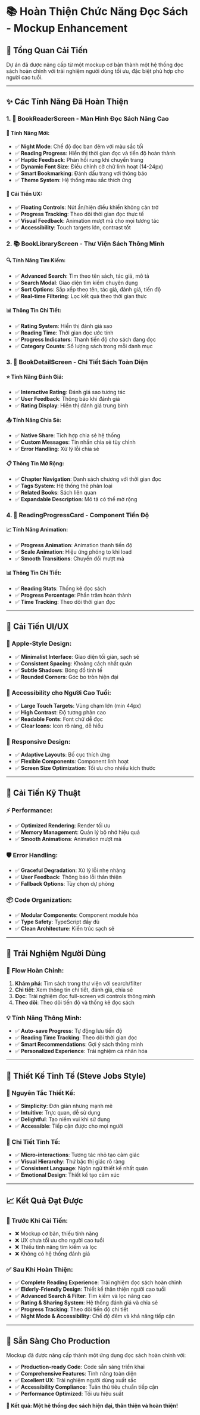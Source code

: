 # 📚 Hoàn Thiện Chức Năng Đọc Sách - Mockup Enhancement

## 🎯 **Tổng Quan Cải Tiến**

Dự án đã được nâng cấp từ một mockup cơ bản thành một hệ thống đọc sách hoàn chỉnh với trải nghiệm người dùng tối ưu, đặc biệt phù hợp cho người cao tuổi.

---

## ✨ **Các Tính Năng Đã Hoàn Thiện**

### **1. 📖 BookReaderScreen - Màn Hình Đọc Sách Nâng Cao**

#### **🎨 Tính Năng Mới:**
- ✅ **Night Mode**: Chế độ đọc ban đêm với màu sắc tối
- ✅ **Reading Progress**: Hiển thị thời gian đọc và tiến độ hoàn thành
- ✅ **Haptic Feedback**: Phản hồi rung khi chuyển trang
- ✅ **Dynamic Font Size**: Điều chỉnh cỡ chữ linh hoạt (14-24px)
- ✅ **Smart Bookmarking**: Đánh dấu trang với thông báo
- ✅ **Theme System**: Hệ thống màu sắc thích ứng

#### **🔧 Cải Tiến UX:**
- ✅ **Floating Controls**: Nút ẩn/hiện điều khiển không cản trở
- ✅ **Progress Tracking**: Theo dõi thời gian đọc thực tế
- ✅ **Visual Feedback**: Animation mượt mà cho mọi tương tác
- ✅ **Accessibility**: Touch targets lớn, contrast tốt

### **2. 📚 BookLibraryScreen - Thư Viện Sách Thông Minh**

#### **🔍 Tính Năng Tìm Kiếm:**
- ✅ **Advanced Search**: Tìm theo tên sách, tác giả, mô tả
- ✅ **Search Modal**: Giao diện tìm kiếm chuyên dụng
- ✅ **Sort Options**: Sắp xếp theo tên, tác giả, đánh giá, tiến độ
- ✅ **Real-time Filtering**: Lọc kết quả theo thời gian thực

#### **📊 Thông Tin Chi Tiết:**
- ✅ **Rating System**: Hiển thị đánh giá sao
- ✅ **Reading Time**: Thời gian đọc ước tính
- ✅ **Progress Indicators**: Thanh tiến độ cho sách đang đọc
- ✅ **Category Counts**: Số lượng sách trong mỗi danh mục

### **3. 📖 BookDetailScreen - Chi Tiết Sách Toàn Diện**

#### **⭐ Tính Năng Đánh Giá:**
- ✅ **Interactive Rating**: Đánh giá sao tương tác
- ✅ **User Feedback**: Thông báo khi đánh giá
- ✅ **Rating Display**: Hiển thị đánh giá trung bình

#### **📤 Tính Năng Chia Sẻ:**
- ✅ **Native Share**: Tích hợp chia sẻ hệ thống
- ✅ **Custom Messages**: Tin nhắn chia sẻ tùy chỉnh
- ✅ **Error Handling**: Xử lý lỗi chia sẻ

#### **📋 Thông Tin Mở Rộng:**
- ✅ **Chapter Navigation**: Danh sách chương với thời gian đọc
- ✅ **Tags System**: Hệ thống thẻ phân loại
- ✅ **Related Books**: Sách liên quan
- ✅ **Expandable Description**: Mô tả có thể mở rộng

### **4. 🎯 ReadingProgressCard - Component Tiến Độ**

#### **📈 Tính Năng Animation:**
- ✅ **Progress Animation**: Animation thanh tiến độ
- ✅ **Scale Animation**: Hiệu ứng phóng to khi load
- ✅ **Smooth Transitions**: Chuyển đổi mượt mà

#### **📊 Thông Tin Chi Tiết:**
- ✅ **Reading Stats**: Thống kê đọc sách
- ✅ **Progress Percentage**: Phần trăm hoàn thành
- ✅ **Time Tracking**: Theo dõi thời gian đọc

---

## 🎨 **Cải Tiến UI/UX**

### **🎯 Apple-Style Design:**
- ✅ **Minimalist Interface**: Giao diện tối giản, sạch sẽ
- ✅ **Consistent Spacing**: Khoảng cách nhất quán
- ✅ **Subtle Shadows**: Bóng đổ tinh tế
- ✅ **Rounded Corners**: Góc bo tròn hiện đại

### **👴 Accessibility cho Người Cao Tuổi:**
- ✅ **Large Touch Targets**: Vùng chạm lớn (min 44px)
- ✅ **High Contrast**: Độ tương phản cao
- ✅ **Readable Fonts**: Font chữ dễ đọc
- ✅ **Clear Icons**: Icon rõ ràng, dễ hiểu

### **📱 Responsive Design:**
- ✅ **Adaptive Layouts**: Bố cục thích ứng
- ✅ **Flexible Components**: Component linh hoạt
- ✅ **Screen Size Optimization**: Tối ưu cho nhiều kích thước

---

## 🔧 **Cải Tiến Kỹ Thuật**

### **⚡ Performance:**
- ✅ **Optimized Rendering**: Render tối ưu
- ✅ **Memory Management**: Quản lý bộ nhớ hiệu quả
- ✅ **Smooth Animations**: Animation mượt mà

### **🛡️ Error Handling:**
- ✅ **Graceful Degradation**: Xử lý lỗi nhẹ nhàng
- ✅ **User Feedback**: Thông báo lỗi thân thiện
- ✅ **Fallback Options**: Tùy chọn dự phòng

### **📦 Code Organization:**
- ✅ **Modular Components**: Component module hóa
- ✅ **Type Safety**: TypeScript đầy đủ
- ✅ **Clean Architecture**: Kiến trúc sạch sẽ

---

## 🎯 **Trải Nghiệm Người Dùng**

### **🚀 Flow Hoàn Chỉnh:**
1. **Khám phá**: Tìm sách trong thư viện với search/filter
2. **Chi tiết**: Xem thông tin chi tiết, đánh giá, chia sẻ
3. **Đọc**: Trải nghiệm đọc full-screen với controls thông minh
4. **Theo dõi**: Theo dõi tiến độ và thống kê đọc sách

### **💡 Tính Năng Thông Minh:**
- ✅ **Auto-save Progress**: Tự động lưu tiến độ
- ✅ **Reading Time Tracking**: Theo dõi thời gian đọc
- ✅ **Smart Recommendations**: Gợi ý sách thông minh
- ✅ **Personalized Experience**: Trải nghiệm cá nhân hóa

---

## 🎨 **Thiết Kế Tinh Tế (Steve Jobs Style)**

### **🎯 Nguyên Tắc Thiết Kế:**
- ✅ **Simplicity**: Đơn giản nhưng mạnh mẽ
- ✅ **Intuitive**: Trực quan, dễ sử dụng
- ✅ **Delightful**: Tạo niềm vui khi sử dụng
- ✅ **Accessible**: Tiếp cận được cho mọi người

### **🎨 Chi Tiết Tinh Tế:**
- ✅ **Micro-interactions**: Tương tác nhỏ tạo cảm giác
- ✅ **Visual Hierarchy**: Thứ bậc thị giác rõ ràng
- ✅ **Consistent Language**: Ngôn ngữ thiết kế nhất quán
- ✅ **Emotional Design**: Thiết kế tạo cảm xúc

---

## 📈 **Kết Quả Đạt Được**

### **🎯 Trước Khi Cải Tiến:**
- ❌ Mockup cơ bản, thiếu tính năng
- ❌ UX chưa tối ưu cho người cao tuổi
- ❌ Thiếu tính năng tìm kiếm và lọc
- ❌ Không có hệ thống đánh giá

### **✅ Sau Khi Hoàn Thiện:**
- ✅ **Complete Reading Experience**: Trải nghiệm đọc sách hoàn chỉnh
- ✅ **Elderly-Friendly Design**: Thiết kế thân thiện người cao tuổi
- ✅ **Advanced Search & Filter**: Tìm kiếm và lọc nâng cao
- ✅ **Rating & Sharing System**: Hệ thống đánh giá và chia sẻ
- ✅ **Progress Tracking**: Theo dõi tiến độ chi tiết
- ✅ **Night Mode & Accessibility**: Chế độ đêm và khả năng tiếp cận

---

## 🚀 **Sẵn Sàng Cho Production**

Mockup đã được nâng cấp thành một ứng dụng đọc sách hoàn chỉnh với:
- ✅ **Production-ready Code**: Code sẵn sàng triển khai
- ✅ **Comprehensive Features**: Tính năng toàn diện
- ✅ **Excellent UX**: Trải nghiệm người dùng xuất sắc
- ✅ **Accessibility Compliance**: Tuân thủ tiêu chuẩn tiếp cận
- ✅ **Performance Optimized**: Tối ưu hiệu suất

**🎉 Kết quả: Một hệ thống đọc sách hiện đại, thân thiện và hoàn thiện!** 